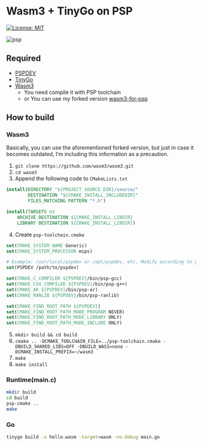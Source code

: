 # Wasm3 + TinyGo on PSP

[![License: MIT](https://img.shields.io/badge/License-MIT-brightgreen?style=flat-square)](/LICENSE)

![psp](https://github.com/user-attachments/assets/4d631e63-5412-47ba-a2e1-5a3262cabc3b)

## Required

- [PSPDEV](https://pspdev.github.io)
- [TinyGo](https://tinygo.org)
- [Wasm3](https://github.com/wasm3/wasm3)
  - You need compile it with PSP toolchain
  - or You can use my forked version [wasm3-for-psp](https://github.com/aethiopicuschan/wasm3-for-psp)

## How to build

### Wasm3

Basically, you can use the aforementioned forked version, but just in case it becomes outdated, I’m including this information as a precaution.

1. `git clone https://github.com/wasm3/wasm3.git`
2. `cd wasm3`
3. Append the following code to `CMakeLists.txt`

```cmake
install(DIRECTORY "${PROJECT_SOURCE_DIR}/source/"
        DESTINATION "${CMAKE_INSTALL_INCLUDEDIR}"
        FILES_MATCHING PATTERN "*.h")

install(TARGETS m3
    ARCHIVE DESTINATION ${CMAKE_INSTALL_LIBDIR}
    LIBRARY DESTINATION ${CMAKE_INSTALL_LIBDIR})
```

4. Create `psp-toolchain.cmake`

```cmake
set(CMAKE_SYSTEM_NAME Generic)
set(CMAKE_SYSTEM_PROCESSOR mips)

# Example: /usr/local/pspdev or /opt/pspdev, etc. Modify according to your environment.
set(PSPDEV /path/to/pspdev)

set(CMAKE_C_COMPILER ${PSPDEV}/bin/psp-gcc)
set(CMAKE_CXX_COMPILER ${PSPDEV}/bin/psp-g++)
set(CMAKE_AR ${PSPDEV}/bin/psp-ar)
set(CMAKE_RANLIB ${PSPDEV}/bin/psp-ranlib)

set(CMAKE_FIND_ROOT_PATH ${PSPDEV})
set(CMAKE_FIND_ROOT_PATH_MODE_PROGRAM NEVER)
set(CMAKE_FIND_ROOT_PATH_MODE_LIBRARY ONLY)
set(CMAKE_FIND_ROOT_PATH_MODE_INCLUDE ONLY)
```

5. `mkdir build && cd build`
6. `cmake .. -DCMAKE_TOOLCHAIN_FILE=../psp-toolchain.cmake -DBUILD_SHARED_LIBS=OFF -DBUILD_WASI=none -DCMAKE_INSTALL_PREFIX=~/wasm3`
7. `make`
8. `make install`

### Runtime(main.c)

```sh
mkdir build
cd build
psp-cmake ..
make
```

### Go

```sh
tinygo build -o hello.wasm -target=wasm -no-debug main.go
```
